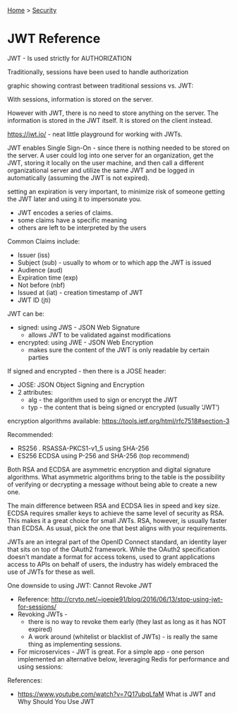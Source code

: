 [Home](../) > [Security](./)

# JWT Reference

JWT - Is used strictly for AUTHORIZATION

Traditionally, sessions have been used to handle authorization

graphic showing contrast between traditional sessions vs. JWT:

With sessions, information is stored on the server.

However with JWT, there is no need to store anything on the server. The information is stored in the JWT itself. It is stored on the client instead.

https://jwt.io/ - neat little playground for working with JWTs.

JWT enables Single Sign-On - since there is nothing needed to be stored on the server. A user could log into one server for an organization, get the JWT, storing it locally on the user machine, and then call a different organizational server and utilize the same JWT and be logged in automatically (assuming the JWT is not expired).

setting an expiration is very important, to minimize risk of someone getting the JWT later and using it to impersonate you.

- JWT encodes a series of claims.
- some claims have a specific meaning
- others are left to be interpreted by the users

Common Claims include:

- Issuer (iss)
- Subject (sub) - usually to whom or to which app the JWT is issued
- Audience (aud)
- Expiration time (exp)
- Not before (nbf)
- Issued at (iat) - creation timestamp of JWT
- JWT ID (jti)

JWT can be:

- signed: using JWS - JSON Web Signature
  - allows JWT to be validated against modifications
- encrypted: using JWE - JSON Web Encryption
  - makes sure the content of the JWT is only readable by certain parties

If signed and encrypted - then there is a JOSE header:

- JOSE: JSON Object Signing and Encryption
- 2 attributes:
  - alg - the algorithm used to sign or encrypt the JWT
  - typ - the content that is being signed or encrypted (usually ‘JWT’)

encryption algorithms available: https://tools.ietf.org/html/rfc7518#section-3

Recommended:

- RS256 . RSASSA-PKCS1-v1_5 using SHA-256
- ES256 ECDSA using P-256 and SHA-256 (top recommend)

Both RSA and ECDSA are asymmetric encryption and digital signature algorithms. What asymmetric algorithms bring to the table is the possibility of verifying or decrypting a message without being able to create a new one.

The main difference between RSA and ECDSA lies in speed and key size. ECDSA requires smaller keys to achieve the same level of security as RSA. This makes it a great choice for small JWTs. RSA, however, is usually faster than ECDSA. As usual, pick the one that best aligns with your requirements.

JWTs are an integral part of the OpenID Connect standard, an identity layer that sits on top of the OAuth2 framework.
While the OAuth2 specification doesn't mandate a format for access tokens, used to grant applications access to APIs on behalf of users, the industry has widely embraced the use of JWTs for these as well.

One downside to using JWT: Cannot Revoke JWT

- Reference: http://cryto.net/~joepie91/blog/2016/06/13/stop-using-jwt-for-sessions/
- Revoking JWTs -
  - there is no way to revoke them early (they last as long as it has NOT expired)
  - A work around (whitelist or blacklist of JWTs) - is really the same thing as implementing sessions.
- For microservices - JWT is great. For a simple app - one person implemented an alternative below, leveraging Redis for performance and using sessions:

References:

- https://www.youtube.com/watch?v=7Q17ubqLfaM What is JWT and Why Should You Use JWT
